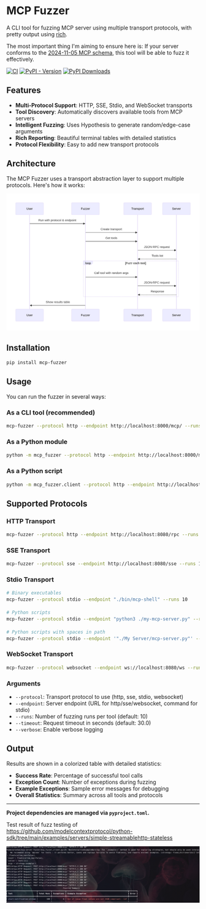 # MCP Fuzzer

A CLI tool for fuzzing MCP server using multiple transport protocols, with pretty output using [rich](https://github.com/Textualize/rich).

The most important thing I'm aiming to ensure here is:
If your server conforms to the [2024-11-05 MCP schema](https://github.com/modelcontextprotocol/modelcontextprotocol/blob/main/schema/2024-11-05/schema.ts), this tool will be able to fuzz it effectively.

[![CI](https://github.com/Agent-Hellboy/mcp-server-fuzzer/actions/workflows/lint.yml/badge.svg)](https://github.com/Agent-Hellboy/mcp-server-fuzzer/actions/workflows/lint.yml)
[![PyPI - Version](https://img.shields.io/pypi/v/mcp-fuzzer.svg)](https://pypi.org/project/mcp-fuzzer/)
[![PyPI Downloads](https://static.pepy.tech/badge/mcp-fuzzer)](https://pepy.tech/projects/mcp-fuzzer)


## Features
- **Multi-Protocol Support**: HTTP, SSE, Stdio, and WebSocket transports
- **Tool Discovery**: Automatically discovers available tools from MCP servers
- **Intelligent Fuzzing**: Uses Hypothesis to generate random/edge-case arguments
- **Rich Reporting**: Beautiful terminal tables with detailed statistics
- **Protocol Flexibility**: Easy to add new transport protocols

## Architecture

The MCP Fuzzer uses a transport abstraction layer to support multiple protocols. Here's how it works:

![mcp_fuzzer_arch](./images/mcp_fuzzer_arch.png)

## Installation

```bash
pip install mcp-fuzzer
```

## Usage

You can run the fuzzer in several ways:

### As a CLI tool (recommended)
```bash
mcp-fuzzer --protocol http --endpoint http://localhost:8000/mcp/ --runs 10
```

### As a Python module
```bash
python -m mcp_fuzzer --protocol http --endpoint http://localhost:8000/mcp/ --runs 10
```

### As a Python script
```bash
python -m mcp_fuzzer.client --protocol http --endpoint http://localhost:8000/mcp/ --runs 10
```

## Supported Protocols

### HTTP Transport
```bash
mcp-fuzzer --protocol http --endpoint http://localhost:8080/rpc --runs 20
```

### SSE Transport
```bash
mcp-fuzzer --protocol sse --endpoint http://localhost:8080/sse --runs 15
```

### Stdio Transport
```bash
# Binary executables
mcp-fuzzer --protocol stdio --endpoint "./bin/mcp-shell" --runs 10

# Python scripts
mcp-fuzzer --protocol stdio --endpoint "python3 ./my-mcp-server.py" --runs 10

# Python scripts with spaces in path
mcp-fuzzer --protocol stdio --endpoint '"./My Server/mcp-server.py"' --runs 10
```

### WebSocket Transport
```bash
mcp-fuzzer --protocol websocket --endpoint ws://localhost:8080/ws --runs 25
```

### Arguments
- `--protocol`: Transport protocol to use (http, sse, stdio, websocket)
- `--endpoint`: Server endpoint (URL for http/sse/websocket, command for stdio)
- `--runs`: Number of fuzzing runs per tool (default: 10)
- `--timeout`: Request timeout in seconds (default: 30.0)
- `--verbose`: Enable verbose logging

## Output

Results are shown in a colorized table with detailed statistics:
- **Success Rate**: Percentage of successful tool calls
- **Exception Count**: Number of exceptions during fuzzing
- **Example Exceptions**: Sample error messages for debugging
- **Overall Statistics**: Summary across all tools and protocols

---

**Project dependencies are managed via `pyproject.toml`.**

Test result of  fuzz testing of https://github.com/modelcontextprotocol/python-sdk/tree/main/examples/servers/simple-streamablehttp-stateless

![fuzzer](./images/fuzzer.png)
